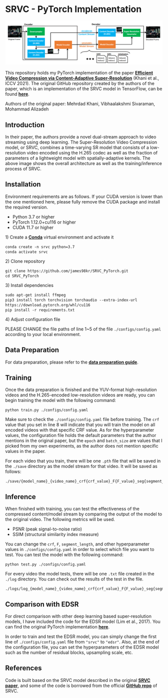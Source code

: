 # SRVC - PyTorch Implementation
<p align='center'>
<img width="1000" src="./docs/srvc_arch.png" />
</p>

This repository holds my PyTorch implementation of the paper [**Efficient Video Compression via Content-Adaptive Super-Resolution**](https://arxiv.org/abs/2104.02322) (Khani et al., ICCV 2021). The original GitHub repository created by the authors of the paper, which is an implementation of the SRVC model in TensorFlow, can be found [**here**](https://github.com/AdaptiveVC/SRVC). 

Authors of the original paper: Mehrdad Khani, Vibhaalakshmi Sivaraman, Mohammad Alizadeh

## Introduction
In their paper, the authors provide a novel dual-stream approach to video streaming using deep learning. The Super-Resolution Video Compression model, or SRVC, combines a time-varying SR model that consists of a low-resolution video encoded using the H.265 codec as well as the fraction of parameters of a lightweight model with spatially-adaptive kernels. The above image shows the overall architecture as well as the training/inference process of SRVC.  

## Installation
Environment requirements are as follows. If your CUDA version is lower than the one mentioned here, please fully remove the CUDA package and install the required version. 
* Python 3.7 or higher
* PyTorch 1.12.0+cu116 or higher
* CUDA 11.7 or higher

1\) Create a [**Conda**](https://conda.io/projects/conda/en/latest/user-guide/install/index.html) virtual environment and activate it
```
conda create -n srvc python=3.7
conda activate srvc
```
2\) Clone repository
```
git clone https://github.com/james98kr/SRVC_PyTorch.git
cd SRVC_PyTorch
```
3\) Install dependencies
```
sudo apt-get install ffmpeg
pip3 install torch torchvision torchaudio --extra-index-url https://download.pytorch.org/whl/cu116
pip install -r requirements.txt
```
4\) Adjust configuration file

PLEASE CHANGE the file paths of line 1~5 of the file ``./configs/config.yaml`` according to your local environment. 

## Data Preparation
For data preparation, please refer to the [**data preparation guide**](./video_processing/README.md).

## Training
Once the data preparation is finished and the YUV-format high-resolution videos and the H.265-encoded low-resolution videos are ready, you can begin training the model with the following command:

```
python train.py ./configs/config.yaml
```

Make sure to check the ``./configs/config.yaml`` file before training. The ``crf`` value that you set in line 8 will indicate that you will train the model on all encoded videos with that specific CRF value. As for the hyperparameter values, the configuration file holds the default parameters that the author mentions in the original paper, but the ``epoch`` and ``batch_size`` are values that I picked from my own experiments, as the author does not mention specific values in the paper. 

For each video that you train, there will be one ``.pth`` file that will be saved in the ``./save`` directory as the model stream for that video. It will be saved as follows:
```
./save/{model_name}_{video_name}_crf{crf_value}_F{F_value}_seg{segment_length}_frac{update_frac}_epoch{epoch}_batch{batch_size}.pth
```

## Inference
When finished with training, you can test the effectiveness of the compressed content/model stream by comparing the output of the model to the original video. The following metrics will be used.
* PSNR (peak signal-to-noise ratio)
* SSIM (structural similarity index measure)

You can change the ``crf``, ``F``, ``segment_length``, and other hyperparameter values in ``./configs/config.yaml`` in order to select which file you want to test. You can test the model with the following command:
```
python test.py ./configs/config.yaml
```
For every video the model tests, there will be one ``.txt`` file created in the ``./log`` directory. You can check out the results of the test in the file.
```
./logs/log_{model_name}_{video_name}_crf{crf_value}_F{F_value}_seg{segment_length}_frac{update_frac}_epoch{epoch}_batch{batch_size}.txt
```

## Comparison with EDSR
For direct comparison with other deep learning based super-resolution models, I have included the code for the EDSR model (Lim et al., 2017). You can find the original PyTorch implementation [**here**](https://github.com/sanghyun-son/EDSR-PyTorch). 

In order to train and test the EDSR model, you can simply change the first line of ``./configs/config.yaml`` file from ``"srvc"`` to ``"edsr"``. Also, at the end of the configuration file, you can set the hyperparameters of the EDSR model such as the number of residual blocks, upsampling scale, etc. 

## References
Code is built based on the SRVC model described in the original [**SRVC paper**](https://arxiv.org/abs/2104.02322), and some of the code is borrowed from the official [**GitHub repo**](https://github.com/AdaptiveVC/SRVC) of SRVC. 